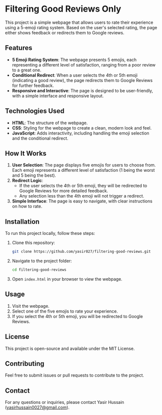 
# Filtering Good Reviews Only

This project is a simple webpage that allows users to rate their experience using a 5-emoji rating system. Based on the user's selected rating, the page either shows feedback or redirects them to Google reviews.

## Features
- **5 Emoji Rating System**: The webpage presents 5 emojis, each representing a different level of satisfaction, ranging from a poor review to a great one.
- **Conditional Redirect**: When a user selects the 4th or 5th emoji (indicating a good review), the page redirects them to Google Reviews for further feedback.
- **Responsive and Interactive**: The page is designed to be user-friendly, with a simple interface and responsive layout.

## Technologies Used
- **HTML**: The structure of the webpage.
- **CSS**: Styling for the webpage to create a clean, modern look and feel.
- **JavaScript**: Adds interactivity, including handling the emoji selection and the conditional redirect.

## How It Works
1. **User Selection**: The page displays five emojis for users to choose from. Each emoji represents a different level of satisfaction (1 being the worst and 5 being the best).
2. **Redirect Logic**: 
   - If the user selects the 4th or 5th emoji, they will be redirected to Google Reviews for more detailed feedback.
   - Any selection less than the 4th emoji will not trigger a redirect.
3. **Simple Interface**: The page is easy to navigate, with clear instructions on how to rate.

## Installation
To run this project locally, follow these steps:
1. Clone this repository:
   ```bash
   git clone https://github.com/yasir027/filtering-good-reviews.git
   ```
2. Navigate to the project folder:
   ```bash
   cd filtering-good-reviews
   ```
3. Open `index.html` in your browser to view the webpage.

## Usage
1. Visit the webpage.
2. Select one of the five emojis to rate your experience.
3. If you select the 4th or 5th emoji, you will be redirected to Google Reviews.




## License
This project is open-source and available under the MIT License.

## Contributing
Feel free to submit issues or pull requests to contribute to the project.

## Contact
For any questions or inquiries, please contact Yasir Hussain (yasirhussain0027@gmail.com).

